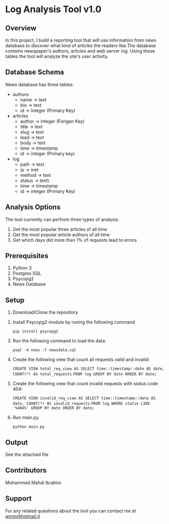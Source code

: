 # Log Analysis Tool v1.0

## Overview
In this project, I build a reporting tool that will use information from news database to discover what kind of articles the readers like.The database contains newspaper's authors, articles and web server log. Using these tables the tool will analyze the site's user activity.

## Database Schema
News database has three tables:
- authors
  - name -> text
  - bio -> text
  - id -> integer (Primary Key)
- articles
  - author -> integer (Forigen Key)
  - title -> text
  - slug -> text
  - lead -> text
  - body -> text
  - time -> timestamp
  - id -> integer (Primary key)
- log
  - path -> text
  - ip -> inet
  - method -> text
  - status -> text\  
  - time -> timestamp
  - id -> integer (Primary Key)

## Analysis Options
The tool currently can perfrom three types of analysis:
1. Get the most popular three articles of all time
2. Get the most popular article authors of all time
3. Get which days did more than 1% of requests lead to errors

## Prerequisites
1. Python 3
2. Postgres SQL
3. Psycopg2
4. News Database

## Setup
1. Download/Clone the repository
2. Install Psycopg2 module by runing the following command
   
   `pip install psycopg2`
3. Run the following command to load the data:
   
   `psql -d news -f newsdata.sql`
4. Create the following view that count all requests valid and invalid: 
   
   `CREATE VIEW total_req_view AS SELECT time::timestamp::date AS date, COUNT(*) AS total_requests`
   `FROM log GROUP BY date ORDER BY date;`
5. Create the following view that count invalid requests with status code 404:
   
   `CREATE VIEW invalid_req_view AS SELECT time::timestamp::date AS date, COUNT(*) AS invalid_requests`
   `FROM log WHERE status LIKE '%404%' GROUP BY date ORDER BY date;`
6. Run main.py 
   
   `python main.py`

## Output
See the attached file

## Contributors
Mohammed Mahdi Ibrahim

## Support
For any related questions about the tool you can contact me at wmm@hotmail.it
